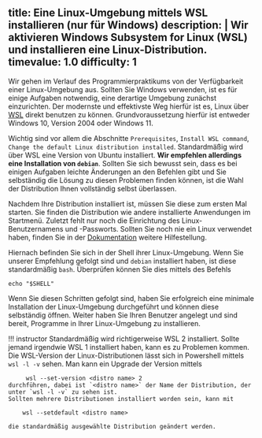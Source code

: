 title: Eine Linux-Umgebung mittels WSL installieren (nur für Windows)
description: |
  Wir aktivieren Windows Subsystem for Linux (WSL) und
  installieren eine Linux-Distribution.
timevalue: 1.0
difficulty: 1
---
Wir gehen im Verlauf des Programmierpraktikums von der Verfügbarkeit einer Linux-Umgebung aus.
Sollten Sie Windows verwenden, ist es für einige Aufgaben notwendig, eine derartige Umgebung
zunächst einzurichten.
Der modernste und effektivste Weg hierfür ist es, Linux über
[WSL](https://learn.microsoft.com/en-us/windows/wsl/install) direkt benutzen zu können.
Grundvoraussetzung hierfür ist entweder Windows 10, Version 2004 oder Windows 11.

Wichtig sind vor allem die Abschnitte `Prerequisites`, `Install WSL command`,
`Change the default Linux distribution installed`.
Standardmäßig wird über WSL eine Version von Ubuntu installiert.
**Wir empfehlen allerdings eine Installation von `debian`**.
Sollten Sie sich bewusst sein, dass es bei einigen Aufgaben leichte Änderungen an den Befehlen
gibt und Sie selbständig die Lösung zu diesen Problemen finden können, ist die Wahl der
Distribution Ihnen vollständig selbst überlassen.

Nachdem Ihre Distribution installiert ist, müssen Sie diese zum ersten Mal starten.
Sie finden die Distribution wie andere installierte Anwendungen im Startmenü.
Zuletzt fehlt nur noch die Einrichtung des Linux-Benutzernamens und -Passworts.
Sollten Sie noch nie ein Linux verwendet haben, finden Sie in der [Dokumentation](https://learn.microsoft.com/en-us/windows/wsl/setup/environment#set-up-your-linux-username-and-password) weitere Hilfestellung.

Hiernach befinden Sie sich in der Shell ihrer Linux-Umgebung. Wenn Sie unserer Empfehlung
gefolgt sind und `debian` installiert haben, ist diese standardmäßig `bash`.
Überprüfen können Sie dies mittels des Befehls 
  
    echo "$SHELL"

Wenn Sie diesen Schritten gefolgt sind, haben Sie erfolgreich eine minimale Installation
der Linux-Umgebung durchgeführt und können diese selbständig öffnen.
Weiter haben Sie Ihren Benutzer angelegt und sind bereit, Programme in Ihrer Linux-Umgebung
zu installieren.

!!! instructor
    Standardmäßig wird richtigerweise WSL 2 installiert.
    Sollte jemand irgendwie WSL 1 installiert haben, kann es zu Problemen kommen.
    Die WSL-Version der Linux-Distributionen lässt sich in Powershell mittels `wsl -l -v` sehen.
    Man kann ein Upgrade der Version mittels 

         wsl --set-version <distro name> 2 
    durchführen, dabei ist `<distro name>` der Name der Distribution, der unter `wsl -l -v` zu sehen ist.
    Sollten mehrere Distributionen installiert worden sein, kann mit 

        wsl --setdefault <distro name>

    die standardmäßig ausgewählte Distribution geändert werden.
